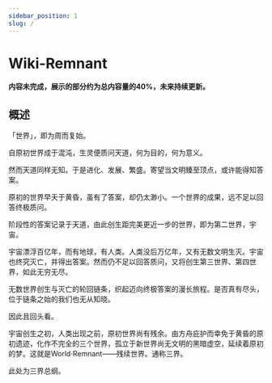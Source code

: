```yaml
---
sidebar_position: 1
slug: /
---
```


# Wiki-Remnant

**内容未完成，展示的部分约为总内容量的40%，未来持续更新。**

## 概述

「世界」，即为周而复始。

自原初世界成于混沌，生灵便质问天道，何为目的，何为意义。

然而天道同样无知。于是进化、发展、繁盛。寄望当文明臻至顶点，或许能得知答案。

原初的世界早夭于黄昏，虽有了答案，却仍太渺小。一个世界的成果，远不足以回答终极质问。

阶段性的答案记录于天道，由此创生距完美更近一步的世界，即为第二世界，宇宙。

宇宙漂浮百亿年，而有地球，有人类。人类没后万亿年，又有无数文明生灭。宇宙也终究灭亡，并得出答案。然而仍不足以回答质问，又将创生第三世界、第四世界，如此无穷无尽。

无数世界创生与灭亡的轮回链条，织起迈向终极答案的漫长旅程。是否真有尽头，位于链条之始的我们也无从知晓。

因此且回头看。

宇宙创生之初，人类出现之前，原初世界尚有残余。由方舟庇护而幸免于黄昏的原初遗迹，化作不完全的三个世界，孤立于新世界尚无文明的黑暗虚空，延续着原初的梦。这就是World·Remnant——残续世界。通称三界。

此处为三界总纲。